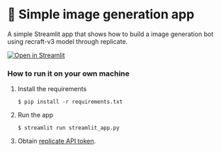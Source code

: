 # 💬 Simple image generation app

A simple Streamlit app that shows how to build a image generation bot using recraft-v3 model through replicate.

[![Open in Streamlit](https://static.streamlit.io/badges/streamlit_badge_black_white.svg)](https://recraft-v3-dmitry.streamlit.app/)

### How to run it on your own machine

1. Install the requirements

   ```
   $ pip install -r requirements.txt
   ```

2. Run the app

   ```
   $ streamlit run streamlit_app.py
   ```

3. Obtain [replicate API token](https://replicate.com/account/api-tokens).